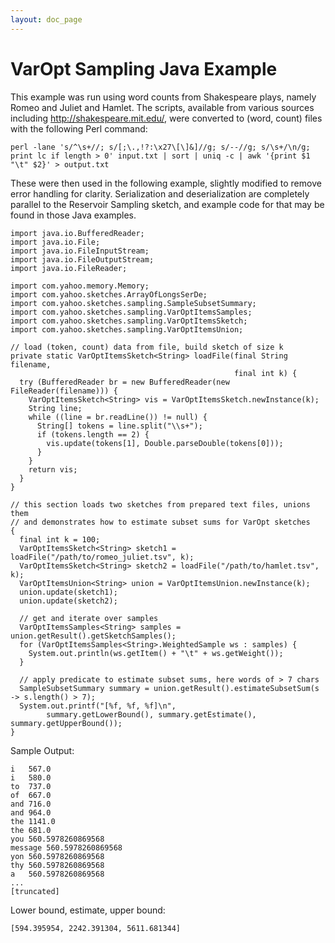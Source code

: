 ```yaml
---
layout: doc_page
---
```


# VarOpt Sampling Java Example

This example was run using word counts from Shakespeare plays, namely
Romeo and Juliet and Hamlet. The scripts, available from various
sources including http://shakespeare.mit.edu/, were converted to
(word, count) files with the following Perl command:

    perl -lane 's/^\s+//; s/[;\.,!?:\x27\[\]&]//g; s/--//g; s/\s+/\n/g; print lc if length > 0' input.txt | sort | uniq -c | awk '{print $1 "\t" $2}' > output.txt

These were then used in the following example, slightly modified to remove error handling for clarity. Serialization and deserialization are completely parallel to the Reservoir Sampling sketch, and example code for that may be found in those Java examples.


    import java.io.BufferedReader;
    import java.io.File;
    import java.io.FileInputStream;
    import java.io.FileOutputStream;
    import java.io.FileReader;

    import com.yahoo.memory.Memory;
    import com.yahoo.sketches.ArrayOfLongsSerDe;
    import com.yahoo.sketches.sampling.SampleSubsetSummary;
    import com.yahoo.sketches.sampling.VarOptItemsSamples;
    import com.yahoo.sketches.sampling.VarOptItemsSketch;
    import com.yahoo.sketches.sampling.VarOptItemsUnion;

    // load (token, count) data from file, build sketch of size k
    private static VarOptItemsSketch<String> loadFile(final String filename,
                                                      final int k) {
      try (BufferedReader br = new BufferedReader(new FileReader(filename))) {
        VarOptItemsSketch<String> vis = VarOptItemsSketch.newInstance(k);
        String line;
        while ((line = br.readLine()) != null) {
          String[] tokens = line.split("\\s+");
          if (tokens.length == 2) {
            vis.update(tokens[1], Double.parseDouble(tokens[0]));
          }
        }
        return vis;
      }
    }

    // this section loads two sketches from prepared text files, unions them
    // and demonstrates how to estimate subset sums for VarOpt sketches
    {
      final int k = 100;
      VarOptItemsSketch<String> sketch1 = loadFile("/path/to/romeo_juliet.tsv", k);
      VarOptItemsSketch<String> sketch2 = loadFile("/path/to/hamlet.tsv", k);
      VarOptItemsUnion<String> union = VarOptItemsUnion.newInstance(k);
      union.update(sketch1);
      union.update(sketch2);

      // get and iterate over samples
      VarOptItemsSamples<String> samples = union.getResult().getSketchSamples();
      for (VarOptItemsSamples<String>.WeightedSample ws : samples) {
        System.out.println(ws.getItem() + "\t" + ws.getWeight());
      }

      // apply predicate to estimate subset sums, here words of > 7 chars
      SampleSubsetSummary summary = union.getResult().estimateSubsetSum(s -> s.length() > 7);
      System.out.printf("[%f, %f, %f]\n",
            summary.getLowerBound(), summary.getEstimate(), summary.getUpperBound());
    }

Sample Output:

    i	567.0
    i	580.0
    to	737.0
    of	667.0
    and	716.0
    and	964.0
    the	1141.0
    the	681.0
    you	560.5978260869568
    message	560.5978260869568
    yon	560.5978260869568
    thy	560.5978260869568
    a	560.5978260869568
    ...
    [truncated]

Lower bound, estimate, upper bound:

    [594.395954, 2242.391304, 5611.681344]
